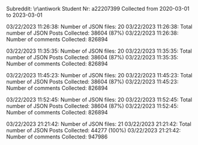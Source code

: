 Subreddit: \r\antiwork
Student Nr: a22207399
Collected from 2020-03-01 to 2023-03-01

03/22/2023 11:26:38: Number of JSON files: 20
03/22/2023 11:26:38: Total number of JSON Posts Collected: 38604 (87%)
03/22/2023 11:26:38: Number of comments Collected: 826894

03/22/2023 11:35:35: Number of JSON files: 20
03/22/2023 11:35:35: Total number of JSON Posts Collected: 38604 (87%)
03/22/2023 11:35:35: Number of comments Collected: 826894

03/22/2023 11:45:23: Number of JSON files: 20
03/22/2023 11:45:23: Total number of JSON Posts Collected: 38604 (87%)
03/22/2023 11:45:23: Number of comments Collected: 826894

03/22/2023 11:52:45: Number of JSON files: 20
03/22/2023 11:52:45: Total number of JSON Posts Collected: 38604 (87%)
03/22/2023 11:52:45: Number of comments Collected: 826894

03/22/2023 21:21:42: Number of JSON files: 21
03/22/2023 21:21:42: Total number of JSON Posts Collected: 44277 (100%)
03/22/2023 21:21:42: Number of comments Collected: 947986

